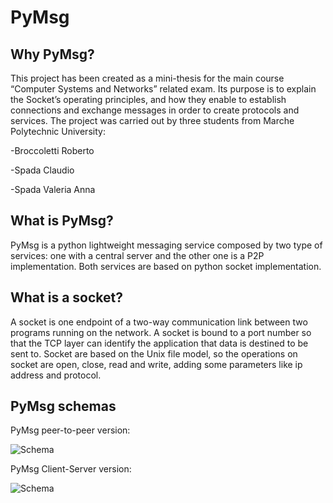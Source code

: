 # PyMsg

## Why PyMsg?
This project has been created as a mini-thesis for the main course “Computer Systems and Networks” related exam. Its purpose is to explain the Socket’s operating principles, and how they enable to establish connections and exchange messages in order to create protocols and services.
The project was carried out by three students from Marche Polytechnic University:

-Broccoletti Roberto

-Spada Claudio

-Spada Valeria Anna

## What is PyMsg?
PyMsg is a python lightweight messaging service composed by two type of services: one with a central server and the other one is a P2P implementation.
Both services are based on python socket implementation.

## What is a socket?
A socket is one endpoint of a two-way communication link between two programs running on the network. A socket is bound to a port number so that the TCP layer can identify the application that data is destined to be sent to.
Socket are based on the Unix file model, so the operations on socket are open, close, read and write, adding some parameters like ip address and protocol.

## PyMsg schemas
PyMsg peer-to-peer version:

![Schema](https://github.com/Clacly96/PyMsg/blob/master/docs/p2p.png)

PyMsg Client-Server version:

![Schema](https://github.com/Clacly96/PyMsg/blob/master/docs/CS.png)
